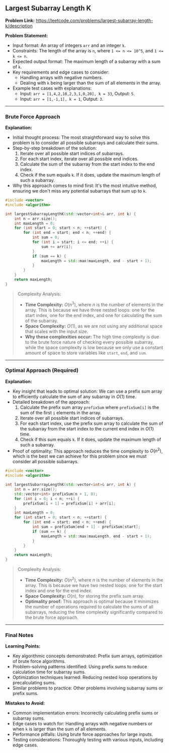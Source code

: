 ## Largest Subarray Length K
**Problem Link:** https://leetcode.com/problems/largest-subarray-length-k/description

**Problem Statement:**
- Input format: An array of integers `arr` and an integer `k`.
- Constraints: The length of the array is `n`, where `1 <= n <= 10^5`, and `1 <= k <= n`.
- Expected output format: The maximum length of a subarray with a sum of `k`.
- Key requirements and edge cases to consider:
  - Handling arrays with negative numbers.
  - Dealing with `k` being larger than the sum of all elements in the array.
- Example test cases with explanations:
  - Input: `arr = [1,4,2,10,2,3,1,0,20], k = 33`, Output: `5`.
  - Input: `arr = [1,-1,1], k = 1`, Output: `3`.

---

### Brute Force Approach

**Explanation:**
- Initial thought process: The most straightforward way to solve this problem is to consider all possible subarrays and calculate their sums.
- Step-by-step breakdown of the solution:
  1. Iterate over all possible start indices of subarrays.
  2. For each start index, iterate over all possible end indices.
  3. Calculate the sum of the subarray from the start index to the end index.
  4. Check if the sum equals `k`. If it does, update the maximum length of such a subarray.
- Why this approach comes to mind first: It's the most intuitive method, ensuring we don't miss any potential subarrays that sum up to `k`.

```cpp
#include <vector>
#include <algorithm>

int largestSubarrayLengthK(std::vector<int>& arr, int k) {
    int n = arr.size();
    int maxLength = 0;
    for (int start = 0; start < n; ++start) {
        for (int end = start; end < n; ++end) {
            int sum = 0;
            for (int i = start; i <= end; ++i) {
                sum += arr[i];
            }
            if (sum == k) {
                maxLength = std::max(maxLength, end - start + 1);
            }
        }
    }
    return maxLength;
}
```

> Complexity Analysis:
> - **Time Complexity:** $O(n^3)$, where $n$ is the number of elements in the array. This is because we have three nested loops: one for the start index, one for the end index, and one for calculating the sum of the subarray.
> - **Space Complexity:** $O(1)$, as we are not using any additional space that scales with the input size.
> - **Why these complexities occur:** The high time complexity is due to the brute force nature of checking every possible subarray, while the space complexity is low because we only use a constant amount of space to store variables like `start`, `end`, and `sum`.

---

### Optimal Approach (Required)

**Explanation:**
- Key insight that leads to optimal solution: We can use a prefix sum array to efficiently calculate the sum of any subarray in $O(1)$ time.
- Detailed breakdown of the approach:
  1. Calculate the prefix sum array `prefixSum` where `prefixSum[i]` is the sum of the first `i` elements in the array.
  2. Iterate over all possible start indices of subarrays.
  3. For each start index, use the prefix sum array to calculate the sum of the subarray from the start index to the current end index in $O(1)$ time.
  4. Check if this sum equals `k`. If it does, update the maximum length of such a subarray.
- Proof of optimality: This approach reduces the time complexity to $O(n^2)$, which is the best we can achieve for this problem since we must consider all possible subarrays.

```cpp
#include <vector>
#include <algorithm>

int largestSubarrayLengthK(std::vector<int>& arr, int k) {
    int n = arr.size();
    std::vector<int> prefixSum(n + 1, 0);
    for (int i = 0; i < n; ++i) {
        prefixSum[i + 1] = prefixSum[i] + arr[i];
    }
    int maxLength = 0;
    for (int start = 0; start < n; ++start) {
        for (int end = start; end < n; ++end) {
            int sum = prefixSum[end + 1] - prefixSum[start];
            if (sum == k) {
                maxLength = std::max(maxLength, end - start + 1);
            }
        }
    }
    return maxLength;
}
```

> Complexity Analysis:
> - **Time Complexity:** $O(n^2)$, where $n$ is the number of elements in the array. This is because we have two nested loops: one for the start index and one for the end index.
> - **Space Complexity:** $O(n)$, for storing the prefix sum array.
> - **Optimality proof:** This approach is optimal because it minimizes the number of operations required to calculate the sums of all subarrays, reducing the time complexity significantly compared to the brute force approach.

---

### Final Notes

**Learning Points:**
- Key algorithmic concepts demonstrated: Prefix sum arrays, optimization of brute force algorithms.
- Problem-solving patterns identified: Using prefix sums to reduce calculation time for subarray sums.
- Optimization techniques learned: Reducing nested loop operations by precalculating sums.
- Similar problems to practice: Other problems involving subarray sums or prefix sums.

**Mistakes to Avoid:**
- Common implementation errors: Incorrectly calculating prefix sums or subarray sums.
- Edge cases to watch for: Handling arrays with negative numbers or when `k` is larger than the sum of all elements.
- Performance pitfalls: Using brute force approaches for large inputs.
- Testing considerations: Thoroughly testing with various inputs, including edge cases.